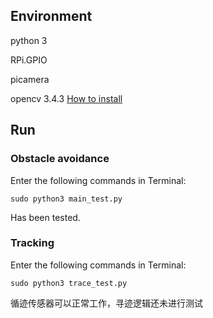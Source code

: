 ﻿## Environment
python 3

RPi.GPIO

picamera

opencv 3.4.3  [How to install](https://github.com/Mingrui-Yu/Tutorials/blob/master/Rapberry_Pi/opencv_python.md#%E5%9C%A8%E6%A0%91%E8%8E%93%E6%B4%BE%E4%B8%8A%E5%AE%89%E8%A3%85%E5%9F%BA%E4%BA%8Epython%E7%9A%84opencv)


## Run
### Obstacle avoidance
Enter the following commands in Terminal:
```
sudo python3 main_test.py
```
Has been tested.

### Tracking
Enter the following commands in Terminal:
```
sudo python3 trace_test.py
```
循迹传感器可以正常工作，寻迹逻辑还未进行测试